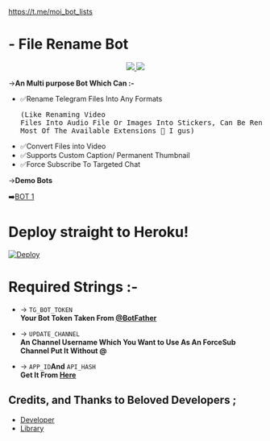 
https://t.me/moi_bot_lists
# - File Rename Bot

<p align="center">
  <a href="https://github.com/itz-mst-boy/FileRenameBot">
    <img src="https://img.shields.io/github/stars/itz-mst-boy/FileRenameBot?style=social">

  </a>
  
  <a href="https://github.com/itz-mst-boy/FileRenameBot/fork">
    <img src="https://img.shields.io/github/forks/itz-mst-boy/FileRenameBot?label=Fork&style=social">

  </a>  
</p>

->**An Multi purpose Bot Which Can :-**
* ✅Rename Telegram Files Into Any Formats <pre>(Like Renaming Video Files Into Audio File Or Images Into Stickers, Can Be Rename Any File To Most Of The Available Extensions 🤔 I gus) </pre>
* ✅Convert Files into Video
* ✅Supports Custom Caption/ Permanent Thumbnail
* ✅Force Subscribe To Targeted Chat

->**Demo Bots**

➡️[BOT 1](https://t.me/Pdfrenamebot) 

# Deploy straight to Heroku!

[![Deploy](https://www.herokucdn.com/deploy/button.svg)](https://heroku.com/deploy?template=https://github.com/itz-mst-boy/Filerename)

# Required Strings :-

* -> `TG_BOT_TOKEN`<br> **Your Bot Token Taken From [@BotFather](https://t.me/botfather)**

* -> `UPDATE_CHANNEL`<br> **An Channel Username Which You Want to Use As An ForceSub Channel Put It Without @**

* -> `APP_ID`__And__ `API_HASH`<br>**Get It From [Here](http://www.my.telegram.org)**

## Credits, and Thanks to Beloved Developers ;

* [Developer](https://telegram.dog/itz_mst_boy) 
* [Library](https://github.com/pyrogram/pyrogram)
